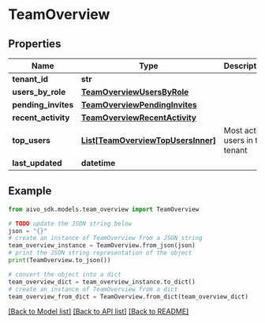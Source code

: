 # TeamOverview

## Properties

Name | Type | Description | Notes
------------ | ------------- | ------------- | -------------
**tenant_id** | **str** |  |
**users_by_role** | [**TeamOverviewUsersByRole**](TeamOverviewUsersByRole.md) |  |
**pending_invites** | [**TeamOverviewPendingInvites**](TeamOverviewPendingInvites.md) |  |
**recent_activity** | [**TeamOverviewRecentActivity**](TeamOverviewRecentActivity.md) |  |
**top_users** | [**List[TeamOverviewTopUsersInner]**](TeamOverviewTopUsersInner.md) | Most active users in the tenant | [optional]
**last_updated** | **datetime** |  |

## Example

```python
from aivo_sdk.models.team_overview import TeamOverview

# TODO update the JSON string below
json = "{}"
# create an instance of TeamOverview from a JSON string
team_overview_instance = TeamOverview.from_json(json)
# print the JSON string representation of the object
print(TeamOverview.to_json())

# convert the object into a dict
team_overview_dict = team_overview_instance.to_dict()
# create an instance of TeamOverview from a dict
team_overview_from_dict = TeamOverview.from_dict(team_overview_dict)
```

[[Back to Model list]](../README.md#documentation-for-models) [[Back to API list]](../README.md#documentation-for-api-endpoints) [[Back to README]](../README.md)
